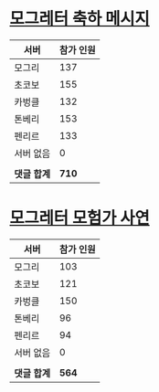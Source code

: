 # [모그레터 축하 메시지](./Event250701_v7_2_10th_moogleletter0.md)

|서버|참가 인원|
|-|-|
|모그리|137|
|초코보|155|
|카벙클|132|
|톤베리|153|
|펜리르|133|
|서버 없음|0|
|||
|**댓글 합계**|**710**|


# [모그레터 모험가 사연](./Event250701_v7_2_10th_moogleletter1.md)

|서버|참가 인원|
|-|-|
|모그리|103|
|초코보|121|
|카벙클|150|
|톤베리|96|
|펜리르|94|
|서버 없음|0|
|||
|**댓글 합계**|**564**|


